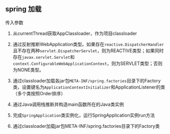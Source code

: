 ## spring 加载

传入参数

1. 从currentThread获取AppClassloader，作为项目classloader

2. 通过反射推断WebApplication类型。如果存在`reactive.DispatcherHandler`且不存在两种`servlet.DispatcherServlet`，则为REACTIVE类型；如果同时存在`javax.servlet.Servlet`和`context.ConfigurableWebApplicationContext`，则为SERVLET类型；否则为NONE类型。

3. 通过classloader加载各jar包`META-INF/spring.factories`目录下的Factory类，设置键名为`ApplicationContextInitializer`和ApplicationListener的类（多个类按照Order排序）
4. 通过Java调用栈推断并构造main函数所在的Java类实例
5. 完成`SpringApplication`类实例化，运行SpringApplication实例run方法
6. 通过classloader加载jar包META-INF/spring.factories目录下的Factory类